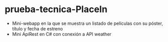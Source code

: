 # prueba-tecnica-PlaceIn
- Mini-webapp en la que se muestra un listado de películas con su póster, título y fecha de estreno
- Mini ApiRest en C# con conexión a API weather


